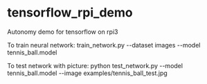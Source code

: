 # tensorflow_rpi_demo
Autonomy demo for tensorflow on rpi3

To train neural network:
train_network.py --dataset images --model tennis_ball.model

To test network with picture:
python test_network.py --model tennis_ball.model --image examples/tennis_ball_test.jpg
